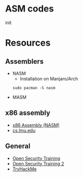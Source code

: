 # ASM codes
init

# Resources
## Assemblers
- NASM
    - Installation on Manjaro/Arch
    ```shell
    sudo pacman -S nasm
    ```
- MASM

## x86 assembly
- [x86 Assembly (NASM)](https://www.tutorialspoint.com/assembly_programming/index.htm)
- [cs.lmu.edu](https://cs.lmu.edu/~ray/notes/x86assembly/)

## General
- [Open Security Training](https://opensecuritytraining.info/Training.html)
- [Open Security Training 2](https://p.ost2.fyi/courses)
- [TryHackMe](https://tryhackme.com)
